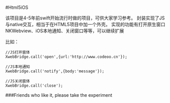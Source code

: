 #Html5iOS

该项目是4-5年前swift开始流行时做的项目，可供大家学习参考。
封装实现了JS与native交互，相当于在HTML5项目中加一个外壳。
实现的功能有打开原生窗口NKWebview、iOS本地通知、关闭窗口等等，可以继续扩展

比如：

```
//JS打开窗体
XwebBridge.call('open',{url:'http://www.codeoo.cn'});

//JS本地通知
XwebBridge.call('notify',{body:'message'});

//JS关闭窗体
XwebBridge.call('close');

```


###Friends who like it, please take the experiment
